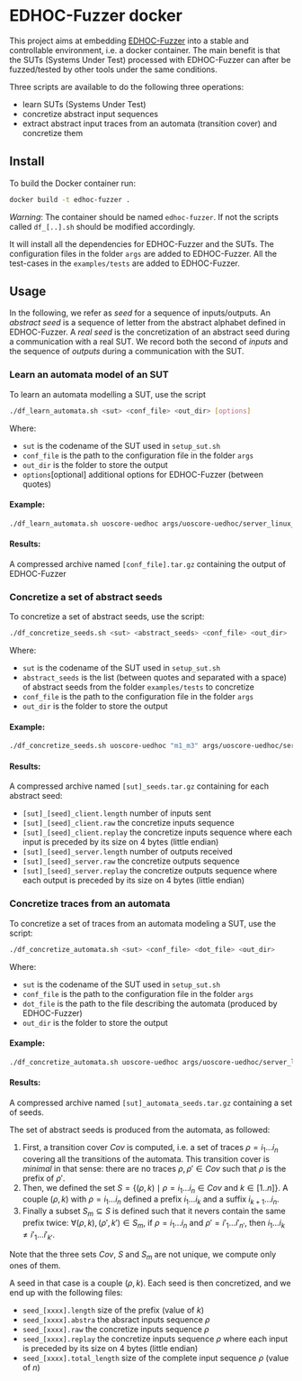 # EDHOC-Fuzzer docker

This project aims at embedding [EDHOC-Fuzzer](https://github.com/protocol-fuzzing/edhoc-fuzzer) into a stable and controllable environment, i.e. a docker container.
The main benefit is that the SUTs (Systems Under Test) processed with EDHOC-Fuzzer can after be fuzzed/tested by other tools under the same conditions.

Three scripts are available to do the following three operations:
 - learn SUTs (Systems Under Test)
 - concretize abstract input sequences
 - extract abstract input traces from an automata (transition cover) and concretize them


## Install

To build the Docker container run:
```sh
docker build -t edhoc-fuzzer .
```
*Warning*: The container should be named `edhoc-fuzzer`. If not the scripts called `df_[..].sh` should be modified accordingly.

It will install all the dependencies for EDHOC-Fuzzer and the SUTs.
The configuration files in the folder `args` are added to EDHOC-Fuzzer. 
All the test-cases in the `examples/tests` are added to EDHOC-Fuzzer.


## Usage

In the following, we refer as *seed* for a sequence of inputs/outputs.
An *abstract seed* is a sequence of letter from the abstract alphabet defined in EDHOC-Fuzzer.
A *real seed* is the concretization of an abstract seed during a communication with a real SUT.
We record both the second of *inputs* and the sequence of *outputs* during a communication with the SUT.


### Learn an automata model of an SUT

To learn an automata modelling a SUT, use the script
```sh
./df_learn_automata.sh <sut> <conf_file> <out_dir> [options]
```
Where:
 - `sut` is the codename of the SUT used in `setup_sut.sh`
 - `conf_file` is the path to the configuration file in the folder `args`
 - `out_dir` is the folder to store the output
 - `options`[optional] additional options for EDHOC-Fuzzer (between quotes)

#### Example:
```sh
./df_learn_automata.sh uoscore-uedhoc args/uoscore-uedhoc/server_linux_edhoc_oscore results-learning/
```

#### Results:
A compressed archive named `[conf_file].tar.gz` containing the output of EDHOC-Fuzzer



### Concretize a set of abstract seeds

To concretize a set of abstract seeds, use the script:
```sh
./df_concretize_seeds.sh <sut> <abstract_seeds> <conf_file> <out_dir>
```
Where:
 - `sut` is the codename of the SUT used in `setup_sut.sh`
 - `abstract_seeds` is the list (between quotes and separated with a space) of abstract seeds from the folder `examples/tests` to concretize
 - `conf_file` is the path to the configuration file in the folder `args`
 - `out_dir` is the folder to store the output

#### Example:
```sh
./df_concretize_seeds.sh uoscore-uedhoc "m1_m3" args/uoscore-uedhoc/server_linux_edhoc_oscore results-seeds/
```

#### Results:
A compressed archive named `[sut]_seeds.tar.gz` containing for each abstract seed:
 - `[sut]_[seed]_client.length` number of inputs sent
 - `[sut]_[seed]_client.raw` the concretize inputs sequence
 - `[sut]_[seed]_client.replay` the concretize inputs sequence where each input is preceded by its size on 4 bytes (little endian)
 - `[sut]_[seed]_server.length` number of outputs received
 - `[sut]_[seed]_server.raw` the concretize outputs sequence
 - `[sut]_[seed]_server.replay` the concretize outputs sequence where each output is preceded by its size on 4 bytes (little endian)



### Concretize traces from an automata

To concretize a set of traces from an automata modeling a SUT, use the script:
```sh
./df_concretize_automata.sh <sut> <conf_file> <dot_file> <out_dir>
```
Where:
 - `sut` is the codename of the SUT used in `setup_sut.sh`
 - `conf_file` is the path to the configuration file in the folder `args`
 - `dot_file` is the path to the file describing the automata (produced by EDHOC-Fuzzer)
 - `out_dir` is the folder to store the output

#### Example:
```sh
./df_concretize_automata.sh uoscore-uedhoc args/uoscore-uedhoc/server_linux_edhoc_oscore results-learning/learn_uoscore-uedhoc/learnedModel.dot results-automata-seeds/
```

#### Results:
A compressed archive named `[sut]_automata_seeds.tar.gz` containing a set of seeds.

The set of abstract seeds is produced from the automata, as followed:
1. First, a transition cover $Cov$ is computed, i.e. a set of traces $\rho=i_1 \dots i_n$ covering all the transitions of the automata. This transition cover is *minimal* in that sense: there are no traces $\rho,\rho'\in Cov$ such that $\rho$ is the prefix of $\rho'$.
2. Then, we defined the set $`S=\{(\rho,k) \mid \rho=i_1 \dots i_n \in Cov \text{ and } k \in [1 .. n]\}`$. A couple $(\rho,k)$ with $\rho=i_1 \dots i_n$ defined a prefix $i_1 \dots i_k$ and a suffix $i_{k+1} \dots i_n$.
3. Finally a subset $S_m \subseteq S$ is defined such that it nevers contain the same prefix twice: $\forall (\rho,k), (\rho',k') \in S_m$, if $\rho=i_1 \dots i_n$ and $`\rho'=i'_1 \dots i'_{n'}`$, then $`i_1 \dots i_k \neq i'_1 \dots i'_{k'}`$.

Note that the three sets $Cov$, $S$ and $S_m$ are not unique, we compute only ones of them.

A seed in that case is a couple $(\rho, k)$.
Each seed is then concretized, and we end up with the following files:
 - `seed_[xxxx].length` size of the prefix (value of $k$)
 - `seed_[xxxx].abstra` the absract inputs sequence $\rho$
 - `seed_[xxxx].raw` the concretize inputs sequence $\rho$
 - `seed_[xxxx].replay` the concretize inputs sequence $\rho$ where each input is preceded by its size on 4 bytes (little endian)
 - `seed_[xxxx].total_length` size of the complete input sequence $\rho$ (value of $n$)

